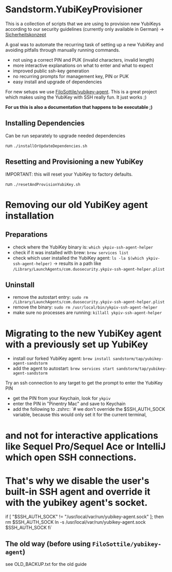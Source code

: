 # Sandstorm.YubiKeyProvisioner

This is a collection of scripts that we are using to provision new YubiKeys according
to our security guidelines (currently only available in German) -> [Sicherheitskonzept](https://sandstorm.de/de/datenschutz-und-datensicherheit/sicherheitskonzept.html)

A goal was to automate the recurring task of setting up a new YubiKey and avoiding pitfalls
through manually running commands.

* not using a correct PIN and PUK (invalid characters, invalid length)
* more interactive explanations on what to enter and what to expect
* improved public ssh-key generation
* no recurring prompts for management key, PIN or PUK
* easy install and upgrade of dependencies

For new setups we use [FiloSottile/yubikey-agent](https://github.com/FiloSottile/yubikey-agent). This is a great project
which makes using the YubiKey with SSH really fun. It just works ;)

**For us this is also a documentation that happens to be executable ;)**

## Installing Dependencies

Can be run separately to upgrade needed dependencies  

run `./installOrUpdateDependencies.sh`

## Resetting and Provisioning a new YubiKey

IMPORTANT: this will reset your YubiKey to factory defaults.

run `./resetAndProvisionYubiKey.sh`

# Removing our old YubiKey agent installation

## Preparations

* check where the YubiKey binary is: `which ykpiv-ssh-agent-helper`
* check if it was installed with brew: `brew services list`
* check which user installed the YubiKey agent: `ls -la $(which ykpiv-ssh-agent-helper)` -> results in a path like `/Library/LaunchAgents/com.duosecurity.ykpiv-ssh-agent-helper.plist`

## Uninstall

* remove the autostart entry: `sudo rm /Library/LaunchAgents/com.duosecurity.ykpiv-ssh-agent-helper.plist`
* remove the binary: `sudo rm /usr/local/bin/ykpiv-ssh-agent-helper`
* make sure no processes are running: `killall ykpiv-ssh-agent-helper`

# Migrating to the new YubiKey agent with a previously set up YubiKey

* install our forked YubiKey agent: `brew install sandstorm/tap/yubikey-agent-sandstorm`
* add the agent to autostart: `brew services start sandstorm/tap/yubikey-agent-sandstorm`

Try an ssh connection to any target to get the prompt to enter the YubiKey PIN

* get the PIN from your Keychain, look for `ykpiv`
* enter the PIN in "Pinentry Mac" and save to Keychain
* add the following to .zshrc:
`# we don't override the $SSH_AUTH_SOCK variable, because this would only set it for the current terminal,
# and not for interactive applications like Sequel Pro/Sequel Ace or IntelliJ which open SSH connections.
# That's why we disable the user's built-in SSH agent and override it with the yubikey agent's socket.
if [ "$SSH_AUTH_SOCK" != "/usr/local/var/run/yubikey-agent.sock" ]; then
    rm $SSH_AUTH_SOCK
    ln -s /usr/local/var/run/yubikey-agent.sock $SSH_AUTH_SOCK
fi`

## The old way (before using `FiloSottile/yubikey-agent`)

see OLD_BACKUP.txt for the old guide
